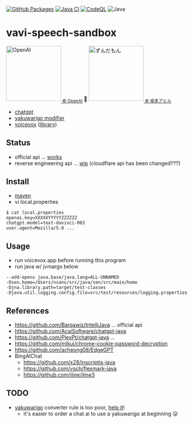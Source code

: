 [![GitHub Packages](https://github.com/umjammer/vavi-speech-sandbox/actions/workflows/maven-publish.yml/badge.svg)](https://github.com/umjammer?tab=packages&repo_name=vavi-speech-sandbox)
[![Java CI](https://github.com/umjammer/vavi-speech-sandbox/actions/workflows/maven.yml/badge.svg)](https://github.com/umjammer/vavi-speech-sandbox/actions/workflows/maven.yml)
[![CodeQL](https://github.com/umjammer/vavi-speech-sandbox/actions/workflows/codeql.yml/badge.svg)](https://github.com/umjammer/vavi-speech-sandbox/actions/workflows/codeql-analysis.yml)
![Java](https://img.shields.io/badge/Java-17-b07219)

# vavi-speech-sandbox

<img src="https://user-images.githubusercontent.com/493908/216398725-5ded666c-567d-40a4-a8f1-83acfc8d60b8.png" width="150" alt="OpenAI" /><sub><a href="https://openai.com"> © OpenAI</a></sub>
<span> 🤝 </span>
<img src="https://user-images.githubusercontent.com/493908/216399074-bbdd72f8-333b-4125-9e4d-7e44aeeb248e.png" width="150" alt="ずんだもん" /><sub><a href="https://seiga.nicovideo.jp/seiga/im10788496?ref=pc_watch_description"> © 坂本アヒル</a></sub>

 * [chatgpt](https://chat.openai.com/)
 * [yakuwarigo modifier](https://github.com/umjammer/vavi-speech/tree/master/src/main/java/vavi/speech/modifier/yakuwarigo)
 * [voicevox](https://voicevox.hiroshiba.jp/) ([library](https://github.com/umjammer/vavi-speech2))

## Status

 * official api ... [works](src/main/java/vavi/speech/sandbox/ChatGPT1.java)
 * reverse engineering api ... [wip](src/main/java/vavi/speech/sandbox/ChatGPT2.java) (cloudflare api has been changed???)

## Install

 * [maven]((https://jitpack.io/#umjammer/vavi-speech-sandbox))
 * vi local.properties
 ```shell
 $ cat local.properties
 openai.key=XXXXXYYYYYZZZZZZ
 chatgpt.model=text-davinci-003
 user.agent=Mozilla/5.0 ...
 ```

## Usage

 * run voicevox.app before running this program
 * run java w/ jvmargs below
```
--add-opens java.base/java.lang=ALL-UNNAMED
-Dsen.home=/Users/nsano/src/java/sen/src/main/home
-Djna.library.path=target/test-classes
-Djava.util.logging.config.file=src/test/resources/logging.properties
```

## References

 * https://github.com/Barqawiz/IntelliJava ... official api
 * https://github.com/AcaiSoftware/chatgpt-java
 * https://github.com/PlexPt/chatgpt-java ... 
 * https://github.com/mlkui/chrome-cookie-password-decryption
 * https://github.com/acheong08/EdgeGPT
 * BingAIChat
   * https://github.com/x28/inscriptis-java
   * https://github.com/vsch/flexmark-java
   * https://github.com/jline/jline3

## TODO

 * [yakuwarigo](https://en.wikipedia.org/wiki/Yakuwarigo) converter rule is too poor, [help it](https://github.com/umjammer/vavi-speech/issues/7)!
   * it's easier to order a chat ai to use a yakuwarigo at beginning 😛

